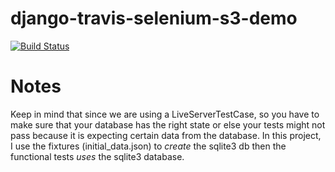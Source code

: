 django-travis-selenium-s3-demo
==============================


[![Build Status](https://travis-ci.org/pebreo/django-travis-selenium-s3-demo.png)](https://travis-ci.org/pebreo/django-travis-selenium-s3-demo)

Notes
=====
Keep in mind that since we are using a LiveServerTestCase, so you have to make sure that your database has the right state or else your tests might not pass because it is expecting certain data from the database. In this project, I use the fixtures (initial_data.json) to *create* the sqlite3 db then the functional tests *uses* the sqlite3 database.
